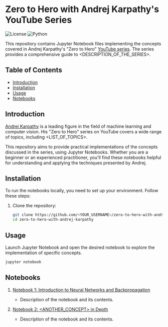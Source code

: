 # Zero to Hero with Andrej Karpathy's YouTube Series

![License](https://img.shields.io/badge/License-MIT-blue.svg)
![Python](https://img.shields.io/badge/Python-3.8%2B-brightgreen.svg)

This repository contains Jupyter Notebook files implementing the concepts covered in Andrej Karpathy's "Zero to Hero" [YouTube series](https://www.youtube.com/playlist?list=PLAqhIrjkxbuWI23v9cThsA9GvCAUhRvKZ). The series provides a comprehensive guide to <DESCRIPTION_OF_THE_SERIES>.

## Table of Contents

- [Introduction](#introduction)
- [Installation](#installation)
- [Usage](#usage)
- [Notebooks](#notebooks)
  
## Introduction

[Andrej Karpathy](https://twitter.com/karpathy) is a leading figure in the field of machine learning and computer vision. His "Zero to Hero" series on YouTube covers a wide range of topics, including <LIST_OF_TOPICS>.

This repository aims to provide practical implementations of the concepts discussed in the series, using Jupyter Notebooks. Whether you are a beginner or an experienced practitioner, you'll find these notebooks helpful for understanding and applying the techniques presented by Andrej.

## Installation

To run the notebooks locally, you need to set up your environment. Follow these steps:

1. Clone the repository:

   ```bash
   git clone https://github.com/<YOUR_USERNAME>/zero-to-hero-with-andrej-karpathy.git
   cd zero-to-hero-with-andrej-karpathy

## Usage

Launch Jupyter Notebook and open the desired notebook to explore the implementation of specific concepts.

```bash
jupyter notebook
```

## Notebooks

1. [Notebook 1: Introduction to Neural Networks and Backpropagation](micrograd/micrograd_from_scratch.ipynb)
   - Description of the notebook and its contents.

2. [Notebook 2: <ANOTHER_CONCEPT> in Depth](notebooks/notebook2.ipynb)
   - Description of the notebook and its contents.

<!-- Add more notebooks as needed -->
